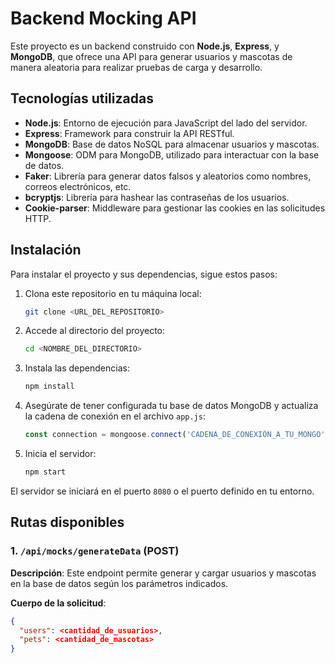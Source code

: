 # Backend Mocking API

Este proyecto es un backend construido con **Node.js**, **Express**, y **MongoDB**, que ofrece una API para generar usuarios y mascotas de manera aleatoria para realizar pruebas de carga y desarrollo.

## Tecnologías utilizadas

- **Node.js**: Entorno de ejecución para JavaScript del lado del servidor.
- **Express**: Framework para construir la API RESTful.
- **MongoDB**: Base de datos NoSQL para almacenar usuarios y mascotas.
- **Mongoose**: ODM para MongoDB, utilizado para interactuar con la base de datos.
- **Faker**: Librería para generar datos falsos y aleatorios como nombres, correos electrónicos, etc.
- **bcryptjs**: Librería para hashear las contraseñas de los usuarios.
- **Cookie-parser**: Middleware para gestionar las cookies en las solicitudes HTTP.

## Instalación

Para instalar el proyecto y sus dependencias, sigue estos pasos:

1. Clona este repositorio en tu máquina local:

    ```bash
    git clone <URL_DEL_REPOSITORIO>
    ```

2. Accede al directorio del proyecto:

    ```bash
    cd <NOMBRE_DEL_DIRECTORIO>
    ```

3. Instala las dependencias:

    ```bash
    npm install
    ```

4. Asegúrate de tener configurada tu base de datos MongoDB y actualiza la cadena de conexión en el archivo `app.js`:

    ```javascript
    const connection = mongoose.connect('CADENA_DE_CONEXIÓN_A_TU_MONGO');
    ```

5. Inicia el servidor:

    ```bash
    npm start
    ```

El servidor se iniciará en el puerto `8080` o el puerto definido en tu entorno.

## Rutas disponibles

### 1. `/api/mocks/generateData` (POST)

**Descripción**: Este endpoint permite generar y cargar usuarios y mascotas en la base de datos según los parámetros indicados.

**Cuerpo de la solicitud**:
```json
{
  "users": <cantidad_de_usuarios>,
  "pets": <cantidad_de_mascotas>
}